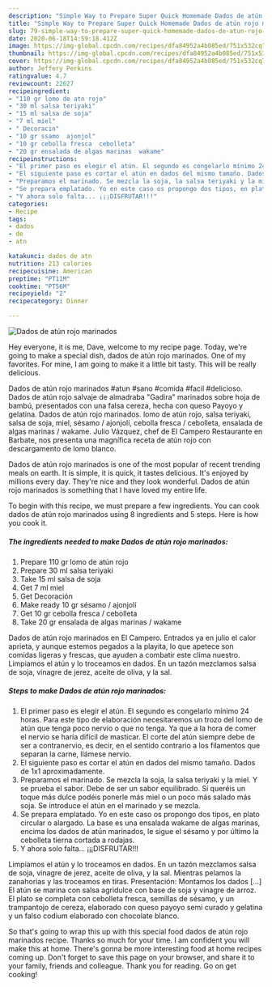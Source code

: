 ```yaml
---
description: "Simple Way to Prepare Super Quick Homemade Dados de atún rojo marinados"
title: "Simple Way to Prepare Super Quick Homemade Dados de atún rojo marinados"
slug: 79-simple-way-to-prepare-super-quick-homemade-dados-de-atun-rojo-marinados
date: 2020-06-18T14:59:18.412Z
image: https://img-global.cpcdn.com/recipes/dfa84952a4b085ed/751x532cq70/dados-de-atun-rojo-marinados-foto-principal.jpg
thumbnail: https://img-global.cpcdn.com/recipes/dfa84952a4b085ed/751x532cq70/dados-de-atun-rojo-marinados-foto-principal.jpg
cover: https://img-global.cpcdn.com/recipes/dfa84952a4b085ed/751x532cq70/dados-de-atun-rojo-marinados-foto-principal.jpg
author: Jeffery Perkins
ratingvalue: 4.7
reviewcount: 22627
recipeingredient:
- "110 gr lomo de atn rojo"
- "30 ml salsa teriyaki"
- "15 ml salsa de soja"
- "7 ml miel"
- " Decoracin"
- "10 gr ssamo  ajonjol"
- "10 gr cebolla fresca  cebolleta"
- "20 gr ensalada de algas marinas  wakame"
recipeinstructions:
- "El primer paso es elegir el atún. El segundo es congelarlo mínimo 24 horas. Para este tipo de elaboración necesitaremos un trozo del lomo de atún que tenga poco nervio o que no tenga. Ya que a la hora de comer el nervio se haría difícil de masticar. El corte del atún siempre debe de ser a contranervio, es decir, en el sentido contrario a los filamentos que separan la carne, llámese nervio."
- "El siguiente paso es cortar el atún en dados del mismo tamaño. Dados de 1x1 aproximadamente."
- "Preparamos el marinado. Se mezcla la soja, la salsa teriyaki y la miel. Y se prueba el sabor. Debe de ser un sabor equilibrado. Sí queréis un toque más dulce podéis ponerle más miel o un poco más salado más soja. Se introduce el atún en el marinado y se mezcla."
- "Se prepara emplatado. Yo en este caso os propongo dos tipos, en plato circular o alargado. La base es una ensalada wakame de algas marinas, encima los dados de atún marinados, le sigue el sésamo y por último la cebolleta tierna cortada a rodajas."
- "Y ahora solo falta... ¡¡¡DISFRUTAR!!!"
categories:
- Recipe
tags:
- dados
- de
- atn

katakunci: dados de atn 
nutrition: 213 calories
recipecuisine: American
preptime: "PT11M"
cooktime: "PT56M"
recipeyield: "2"
recipecategory: Dinner

---
```



![Dados de atún rojo marinados](https://img-global.cpcdn.com/recipes/dfa84952a4b085ed/751x532cq70/dados-de-atun-rojo-marinados-foto-principal.jpg)

Hey everyone, it is me, Dave, welcome to my recipe page. Today, we're going to make a special dish, dados de atún rojo marinados. One of my favorites. For mine, I am going to make it a little bit tasty. This will be really delicious.

Dados de atún rojo marinados #atun #sano #comida #facil #delicioso. Dados de atún rojo salvaje de almadraba &#34;Gadira&#34; marinados sobre hoja de bambú, presentados con una falsa cereza, hecha con queso Payoyo y gelatina. Dados de atún rojo marinados. lomo de atún rojo, salsa teriyaki, salsa de soja, miel, sésamo / ajonjolí, cebolla fresca / cebolleta, ensalada de algas marinas / wakame. Julio Vázquez, chef de El Campero Restaurante en Barbate, nos presenta una magnífica receta de atún rojo con descargamento de lomo blanco.

Dados de atún rojo marinados is one of the most popular of recent trending meals on earth. It is simple, it is quick, it tastes delicious. It's enjoyed by millions every day. They're nice and they look wonderful. Dados de atún rojo marinados is something that I have loved my entire life.


To begin with this recipe, we must prepare a few ingredients. You can cook dados de atún rojo marinados using 8 ingredients and 5 steps. Here is how you cook it.

<!--inarticleads1-->

##### The ingredients needed to make Dados de atún rojo marinados:

1. Prepare 110 gr lomo de atún rojo
1. Prepare 30 ml salsa teriyaki
1. Take 15 ml salsa de soja
1. Get 7 ml miel
1. Get  Decoración
1. Make ready 10 gr sésamo / ajonjolí
1. Get 10 gr cebolla fresca / cebolleta
1. Take 20 gr ensalada de algas marinas / wakame


Dados de atún rojo marinados en El Campero. Entrados ya en julio el calor aprieta, y aunque estemos pegados a la playita, lo que apetece son comidas ligeras y frescas, que ayuden a combatir este clima nuestro. Limpiamos el atún y lo troceamos en dados. En un tazón mezclamos salsa de soja, vinagre de jerez, aceite de oliva, y la sal. 

<!--inarticleads2-->

##### Steps to make Dados de atún rojo marinados:

1. El primer paso es elegir el atún. El segundo es congelarlo mínimo 24 horas. Para este tipo de elaboración necesitaremos un trozo del lomo de atún que tenga poco nervio o que no tenga. Ya que a la hora de comer el nervio se haría difícil de masticar. El corte del atún siempre debe de ser a contranervio, es decir, en el sentido contrario a los filamentos que separan la carne, llámese nervio.
1. El siguiente paso es cortar el atún en dados del mismo tamaño. Dados de 1x1 aproximadamente.
1. Preparamos el marinado. Se mezcla la soja, la salsa teriyaki y la miel. Y se prueba el sabor. Debe de ser un sabor equilibrado. Sí queréis un toque más dulce podéis ponerle más miel o un poco más salado más soja. Se introduce el atún en el marinado y se mezcla.
1. Se prepara emplatado. Yo en este caso os propongo dos tipos, en plato circular o alargado. La base es una ensalada wakame de algas marinas, encima los dados de atún marinados, le sigue el sésamo y por último la cebolleta tierna cortada a rodajas.
1. Y ahora solo falta... ¡¡¡DISFRUTAR!!!


Limpiamos el atún y lo troceamos en dados. En un tazón mezclamos salsa de soja, vinagre de jerez, aceite de oliva, y la sal. Mientras pelamos la zanahorias y las troceamos en tiras. Presentación: Montamos los dados […] El atún se marina con salsa agridulce con base de soja y vinagre de arroz. El plato se completa con cebolleta fresca, semillas de sésamo, y un trampantojo de cereza, elaborado con queso payoyo semi curado y gelatina y un falso codium elaborado con chocolate blanco. 

So that's going to wrap this up with this special food dados de atún rojo marinados recipe. Thanks so much for your time. I am confident you will make this at home. There's gonna be more interesting food at home recipes coming up. Don't forget to save this page on your browser, and share it to your family, friends and colleague. Thank you for reading. Go on get cooking!
